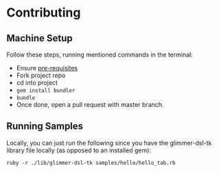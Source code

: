 # Contributing

## Machine Setup

Follow these steps, running mentioned commands in the terminal:
- Ensure [pre-requisites](README.md#pre-requisites)
- Fork project repo
- cd into project
- `gem install bundler`
- `bundle`
- Once done, open a pull request with master branch.

## Running Samples

Locally, you can just run the following since you have the glimmer-dsl-tk library file locally (as opposed to an installed gem):

```
ruby -r ./lib/glimmer-dsl-tk samples/hello/hello_tab.rb 
```
